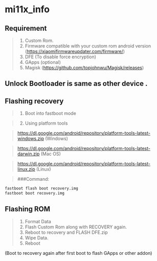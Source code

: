 # mi11x_info

## Requirement
>1. Custom Rom.
>2. Firmware compatible with your custom rom android version (https://xiaomifirmwareupdater.com/firmware/)
>3. DFE (To disable force encryption)
>4. GApps (optional)
>5. Magisk (https://github.com/topjohnwu/Magisk/releases)
  

## Unlock Bootloader is same as other device .
## Flashing recovery

>1. Boot into fastboot mode

>2. Using platform tools 

>https://dl.google.com/android/repository/platform-tools-latest-windows.zip (Windows)

>https://dl.google.com/android/repository/platform-tools-latest-darwin.zip (Mac OS)

>https://dl.google.com/android/repository/platform-tools-latest-linux.zip (Linux)

> ###Command: 
```bash
fastboot flash boot recovery.img
fastboot boot recovery.img
```
## Flashing ROM

> 1. Format Data
> 2. Flash Custom Rom along with RECOVERY again.
> 3. Reboot to recovery and FLASH DFE.zip
> 4. Wipe Data.
> 5. Reboot

(Boot to recovery again after first boot to flash GApps or other addon)

